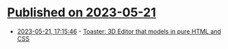 # [Published on 2023-05-21](index.md)

* [2023-05-21, 17:15:46](https://lobste.rs/s/scy2v4/toaster_3d_editor_models_pure_html_css) - [Toaster: 3D Editor that models in pure HTML and CSS](https://petertyliu.github.io/toaster/)
